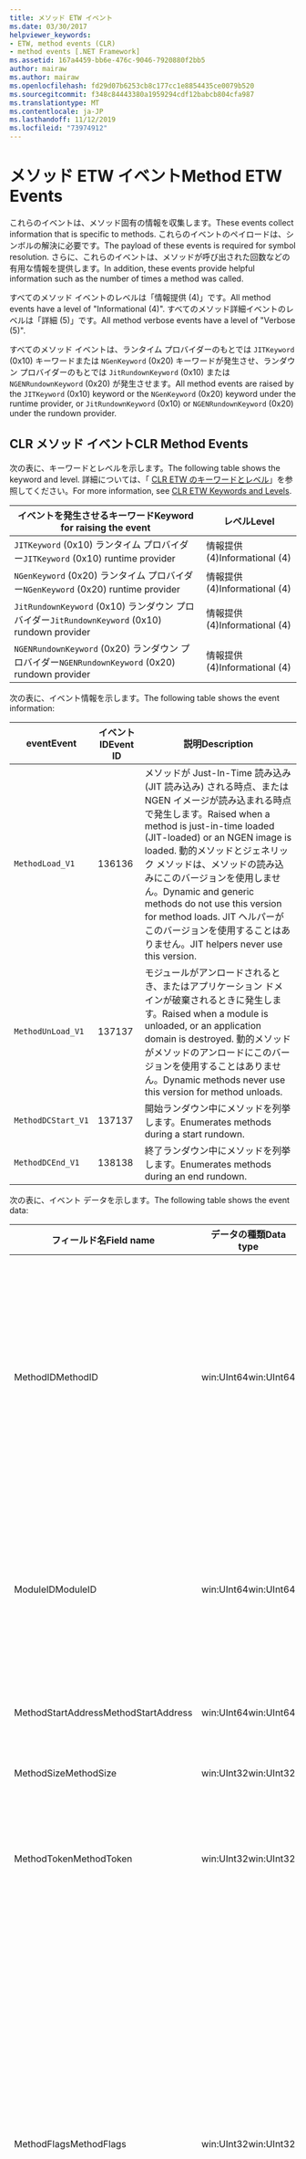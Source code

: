 ```yaml
---
title: メソッド ETW イベント
ms.date: 03/30/2017
helpviewer_keywords:
- ETW, method events (CLR)
- method events [.NET Framework]
ms.assetid: 167a4459-bb6e-476c-9046-7920880f2bb5
author: mairaw
ms.author: mairaw
ms.openlocfilehash: fd29d07b6253cb8c177cc1e8854435ce0079b520
ms.sourcegitcommit: f348c84443380a1959294cdf12babcb804cfa987
ms.translationtype: MT
ms.contentlocale: ja-JP
ms.lasthandoff: 11/12/2019
ms.locfileid: "73974912"
---
```

# <a name="method-etw-events"></a><span data-ttu-id="5dee2-102">メソッド ETW イベント</span><span class="sxs-lookup"><span data-stu-id="5dee2-102">Method ETW Events</span></span>

<span data-ttu-id="5dee2-103">これらのイベントは、メソッド固有の情報を収集します。</span><span class="sxs-lookup"><span data-stu-id="5dee2-103">These events collect information that is specific to methods.</span></span> <span data-ttu-id="5dee2-104">これらのイベントのペイロードは、シンボルの解決に必要です。</span><span class="sxs-lookup"><span data-stu-id="5dee2-104">The payload of these events is required for symbol resolution.</span></span> <span data-ttu-id="5dee2-105">さらに、これらのイベントは、メソッドが呼び出された回数などの有用な情報を提供します。</span><span class="sxs-lookup"><span data-stu-id="5dee2-105">In addition, these events provide helpful information such as the number of times a method was called.</span></span>

<span data-ttu-id="5dee2-106">すべてのメソッド イベントのレベルは「情報提供 (4)」です。</span><span class="sxs-lookup"><span data-stu-id="5dee2-106">All method events have a level of "Informational (4)".</span></span> <span data-ttu-id="5dee2-107">すべてのメソッド詳細イベントのレベルは「詳細 (5)」です。</span><span class="sxs-lookup"><span data-stu-id="5dee2-107">All method verbose events have a level of "Verbose (5)".</span></span>

<span data-ttu-id="5dee2-108">すべてのメソッド イベントは、ランタイム プロバイダーのもとでは `JITKeyword` (0x10) キーワードまたは `NGenKeyword` (0x20) キーワードが発生させ、ランダウン プロバイダーのもとでは `JitRundownKeyword` (0x10) または `NGENRundownKeyword` (0x20) が発生させます。</span><span class="sxs-lookup"><span data-stu-id="5dee2-108">All method events are raised by the `JITKeyword` (0x10) keyword or the `NGenKeyword` (0x20) keyword under the runtime provider, or `JitRundownKeyword` (0x10) or `NGENRundownKeyword` (0x20) under the rundown provider.</span></span>

## <a name="clr-method-events"></a><span data-ttu-id="5dee2-109">CLR メソッド イベント</span><span class="sxs-lookup"><span data-stu-id="5dee2-109">CLR Method Events</span></span>

<span data-ttu-id="5dee2-110">次の表に、キーワードとレベルを示します。</span><span class="sxs-lookup"><span data-stu-id="5dee2-110">The following table shows the keyword and level.</span></span> <span data-ttu-id="5dee2-111">詳細については、「 [CLR ETW のキーワードとレベル](clr-etw-keywords-and-levels.md)」を参照してください。</span><span class="sxs-lookup"><span data-stu-id="5dee2-111">For more information, see [CLR ETW Keywords and Levels](clr-etw-keywords-and-levels.md).</span></span>

|<span data-ttu-id="5dee2-112">イベントを発生させるキーワード</span><span class="sxs-lookup"><span data-stu-id="5dee2-112">Keyword for raising the event</span></span>|<span data-ttu-id="5dee2-113">レベル</span><span class="sxs-lookup"><span data-stu-id="5dee2-113">Level</span></span>|
|-----------------------------------|-----------|
|<span data-ttu-id="5dee2-114">`JITKeyword` (0x10) ランタイム プロバイダー</span><span class="sxs-lookup"><span data-stu-id="5dee2-114">`JITKeyword` (0x10) runtime provider</span></span>|<span data-ttu-id="5dee2-115">情報提供 (4)</span><span class="sxs-lookup"><span data-stu-id="5dee2-115">Informational (4)</span></span>|
|<span data-ttu-id="5dee2-116">`NGenKeyword` (0x20) ランタイム プロバイダー</span><span class="sxs-lookup"><span data-stu-id="5dee2-116">`NGenKeyword` (0x20) runtime provider</span></span>|<span data-ttu-id="5dee2-117">情報提供 (4)</span><span class="sxs-lookup"><span data-stu-id="5dee2-117">Informational (4)</span></span>|
|<span data-ttu-id="5dee2-118">`JitRundownKeyword` (0x10) ランダウン プロバイダー</span><span class="sxs-lookup"><span data-stu-id="5dee2-118">`JitRundownKeyword` (0x10) rundown provider</span></span>|<span data-ttu-id="5dee2-119">情報提供 (4)</span><span class="sxs-lookup"><span data-stu-id="5dee2-119">Informational (4)</span></span>|
|<span data-ttu-id="5dee2-120">`NGENRundownKeyword` (0x20) ランダウン プロバイダー</span><span class="sxs-lookup"><span data-stu-id="5dee2-120">`NGENRundownKeyword` (0x20) rundown provider</span></span>|<span data-ttu-id="5dee2-121">情報提供 (4)</span><span class="sxs-lookup"><span data-stu-id="5dee2-121">Informational (4)</span></span>|

<span data-ttu-id="5dee2-122">次の表に、イベント情報を示します。</span><span class="sxs-lookup"><span data-stu-id="5dee2-122">The following table shows the event information:</span></span>

|<span data-ttu-id="5dee2-123">event</span><span class="sxs-lookup"><span data-stu-id="5dee2-123">Event</span></span>|<span data-ttu-id="5dee2-124">イベント ID</span><span class="sxs-lookup"><span data-stu-id="5dee2-124">Event ID</span></span>|<span data-ttu-id="5dee2-125">説明</span><span class="sxs-lookup"><span data-stu-id="5dee2-125">Description</span></span>|
|-----------|--------------|-----------------|
|`MethodLoad_V1`|<span data-ttu-id="5dee2-126">136</span><span class="sxs-lookup"><span data-stu-id="5dee2-126">136</span></span>|<span data-ttu-id="5dee2-127">メソッドが Just-In-Time 読み込み (JIT 読み込み) される時点、または NGEN イメージが読み込まれる時点で発生します。</span><span class="sxs-lookup"><span data-stu-id="5dee2-127">Raised when a method is just-in-time loaded (JIT-loaded) or an NGEN image is loaded.</span></span> <span data-ttu-id="5dee2-128">動的メソッドとジェネリック メソッドは、メソッドの読み込みにこのバージョンを使用しません。</span><span class="sxs-lookup"><span data-stu-id="5dee2-128">Dynamic and generic methods do not use this version for method loads.</span></span> <span data-ttu-id="5dee2-129">JIT ヘルパーがこのバージョンを使用することはありません。</span><span class="sxs-lookup"><span data-stu-id="5dee2-129">JIT helpers never use this version.</span></span>|
|`MethodUnLoad_V1`|<span data-ttu-id="5dee2-130">137</span><span class="sxs-lookup"><span data-stu-id="5dee2-130">137</span></span>|<span data-ttu-id="5dee2-131">モジュールがアンロードされるとき、またはアプリケーション ドメインが破棄されるときに発生します。</span><span class="sxs-lookup"><span data-stu-id="5dee2-131">Raised when a module is unloaded, or an application domain is destroyed.</span></span> <span data-ttu-id="5dee2-132">動的メソッドがメソッドのアンロードにこのバージョンを使用することはありません。</span><span class="sxs-lookup"><span data-stu-id="5dee2-132">Dynamic methods never use this version for method unloads.</span></span>|
|`MethodDCStart_V1`|<span data-ttu-id="5dee2-133">137</span><span class="sxs-lookup"><span data-stu-id="5dee2-133">137</span></span>|<span data-ttu-id="5dee2-134">開始ランダウン中にメソッドを列挙します。</span><span class="sxs-lookup"><span data-stu-id="5dee2-134">Enumerates methods during a start rundown.</span></span>|
|`MethodDCEnd_V1`|<span data-ttu-id="5dee2-135">138</span><span class="sxs-lookup"><span data-stu-id="5dee2-135">138</span></span>|<span data-ttu-id="5dee2-136">終了ランダウン中にメソッドを列挙します。</span><span class="sxs-lookup"><span data-stu-id="5dee2-136">Enumerates methods during an end rundown.</span></span>|

<span data-ttu-id="5dee2-137">次の表に、イベント データを示します。</span><span class="sxs-lookup"><span data-stu-id="5dee2-137">The following table shows the event data:</span></span>

|<span data-ttu-id="5dee2-138">フィールド名</span><span class="sxs-lookup"><span data-stu-id="5dee2-138">Field name</span></span>|<span data-ttu-id="5dee2-139">データの種類</span><span class="sxs-lookup"><span data-stu-id="5dee2-139">Data type</span></span>|<span data-ttu-id="5dee2-140">説明</span><span class="sxs-lookup"><span data-stu-id="5dee2-140">Description</span></span>|
|----------------|---------------|-----------------|
|<span data-ttu-id="5dee2-141">MethodID</span><span class="sxs-lookup"><span data-stu-id="5dee2-141">MethodID</span></span>|<span data-ttu-id="5dee2-142">win:UInt64</span><span class="sxs-lookup"><span data-stu-id="5dee2-142">win:UInt64</span></span>|<span data-ttu-id="5dee2-143">メソッドの一意の識別子。</span><span class="sxs-lookup"><span data-stu-id="5dee2-143">Unique identifier of a method.</span></span> <span data-ttu-id="5dee2-144">JIT ヘルパー メソッドの場合、これはメソッドの開始アドレスに設定されます。</span><span class="sxs-lookup"><span data-stu-id="5dee2-144">For JIT helper methods, this is set to the start address of the method.</span></span>|
|<span data-ttu-id="5dee2-145">ModuleID</span><span class="sxs-lookup"><span data-stu-id="5dee2-145">ModuleID</span></span>|<span data-ttu-id="5dee2-146">win:UInt64</span><span class="sxs-lookup"><span data-stu-id="5dee2-146">win:UInt64</span></span>|<span data-ttu-id="5dee2-147">このメソッドが属するモジュールの識別子 (JIT ヘルパーの場合は 0)。</span><span class="sxs-lookup"><span data-stu-id="5dee2-147">Identifier of the module to which this method belongs (0 for JIT helpers).</span></span>|
|<span data-ttu-id="5dee2-148">MethodStartAddress</span><span class="sxs-lookup"><span data-stu-id="5dee2-148">MethodStartAddress</span></span>|<span data-ttu-id="5dee2-149">win:UInt64</span><span class="sxs-lookup"><span data-stu-id="5dee2-149">win:UInt64</span></span>|<span data-ttu-id="5dee2-150">メソッドの開始アドレス。</span><span class="sxs-lookup"><span data-stu-id="5dee2-150">Start address of the method.</span></span>|
|<span data-ttu-id="5dee2-151">MethodSize</span><span class="sxs-lookup"><span data-stu-id="5dee2-151">MethodSize</span></span>|<span data-ttu-id="5dee2-152">win:UInt32</span><span class="sxs-lookup"><span data-stu-id="5dee2-152">win:UInt32</span></span>|<span data-ttu-id="5dee2-153">メソッドのサイズ。</span><span class="sxs-lookup"><span data-stu-id="5dee2-153">Size of the method.</span></span>|
|<span data-ttu-id="5dee2-154">MethodToken</span><span class="sxs-lookup"><span data-stu-id="5dee2-154">MethodToken</span></span>|<span data-ttu-id="5dee2-155">win:UInt32</span><span class="sxs-lookup"><span data-stu-id="5dee2-155">win:UInt32</span></span>|<span data-ttu-id="5dee2-156">動的メソッドおよび JIT ヘルパーの場合は 0。</span><span class="sxs-lookup"><span data-stu-id="5dee2-156">0 for dynamic methods and JIT helpers.</span></span>|
|<span data-ttu-id="5dee2-157">MethodFlags</span><span class="sxs-lookup"><span data-stu-id="5dee2-157">MethodFlags</span></span>|<span data-ttu-id="5dee2-158">win:UInt32</span><span class="sxs-lookup"><span data-stu-id="5dee2-158">win:UInt32</span></span>|<span data-ttu-id="5dee2-159">0x1: 動的メソッド。</span><span class="sxs-lookup"><span data-stu-id="5dee2-159">0x1: Dynamic method.</span></span><br /><br /> <span data-ttu-id="5dee2-160">0x2: ジェネリック メソッド。</span><span class="sxs-lookup"><span data-stu-id="5dee2-160">0x2: Generic method.</span></span><br /><br /> <span data-ttu-id="5dee2-161">0x4: JIT コンパイル済みコード メソッド (それ以外の場合は NGEN ネイティブ イメージ コード)。</span><span class="sxs-lookup"><span data-stu-id="5dee2-161">0x4: JIT-compiled code method (otherwise NGEN native image code).</span></span><br /><br /> <span data-ttu-id="5dee2-162">0x8: ヘルパー メソッド。</span><span class="sxs-lookup"><span data-stu-id="5dee2-162">0x8: Helper method.</span></span>|
|<span data-ttu-id="5dee2-163">ClrInstanceID</span><span class="sxs-lookup"><span data-stu-id="5dee2-163">ClrInstanceID</span></span>|<span data-ttu-id="5dee2-164">win:UInt16</span><span class="sxs-lookup"><span data-stu-id="5dee2-164">win:UInt16</span></span>|<span data-ttu-id="5dee2-165">CLR または CoreCLR のインスタンスの一意の ID。</span><span class="sxs-lookup"><span data-stu-id="5dee2-165">Unique ID for the instance of CLR or CoreCLR.</span></span>|

## <a name="clr-method-marker-events"></a><span data-ttu-id="5dee2-166">CLR メソッド マーカー イベント</span><span class="sxs-lookup"><span data-stu-id="5dee2-166">CLR Method Marker Events</span></span>

<span data-ttu-id="5dee2-167">これらのイベントはランダウン プロバイダーのもとでしか発生しません。</span><span class="sxs-lookup"><span data-stu-id="5dee2-167">These events are raised only under the rundown provider.</span></span> <span data-ttu-id="5dee2-168">これらは、開始ランダウンまたは終了ランダウン中にメソッド列挙体の終わりを示します。</span><span class="sxs-lookup"><span data-stu-id="5dee2-168">They signify the end of method enumeration during a start or end rundown.</span></span> <span data-ttu-id="5dee2-169">(つまり、 `NGENRundownKeyword`、 `JitRundownKeyword`、 `LoaderRundownKeyword`、または `AppDomainResourceManagementRundownKeyword` のキーワードが有効な場合に発生します。)</span><span class="sxs-lookup"><span data-stu-id="5dee2-169">(That is, they are raised when the `NGENRundownKeyword`, `JitRundownKeyword`, `LoaderRundownKeyword`, or `AppDomainResourceManagementRundownKeyword` keyword is enabled.)</span></span>

<span data-ttu-id="5dee2-170">次の表に、キーワードとレベルを示します。</span><span class="sxs-lookup"><span data-stu-id="5dee2-170">The following table shows the keyword and level:</span></span>

|<span data-ttu-id="5dee2-171">イベントを発生させるキーワード</span><span class="sxs-lookup"><span data-stu-id="5dee2-171">Keyword for raising the event</span></span>|<span data-ttu-id="5dee2-172">レベル</span><span class="sxs-lookup"><span data-stu-id="5dee2-172">Level</span></span>|
|-----------------------------------|-----------|
|<span data-ttu-id="5dee2-173">`AppDomainResourceManagementRundownKeyword` (0x800) ランダウン プロバイダー</span><span class="sxs-lookup"><span data-stu-id="5dee2-173">`AppDomainResourceManagementRundownKeyword` (0x800) rundown provider</span></span>|<span data-ttu-id="5dee2-174">情報提供 (4)</span><span class="sxs-lookup"><span data-stu-id="5dee2-174">Informational (4)</span></span>|
|<span data-ttu-id="5dee2-175">`JitRundownKeyword` (0x10) ランダウン プロバイダー</span><span class="sxs-lookup"><span data-stu-id="5dee2-175">`JitRundownKeyword` (0x10) rundown provider</span></span>|<span data-ttu-id="5dee2-176">情報提供 (4)</span><span class="sxs-lookup"><span data-stu-id="5dee2-176">Informational (4)</span></span>|
|<span data-ttu-id="5dee2-177">`NGENRundownKeyword` (0x20) ランダウン プロバイダー</span><span class="sxs-lookup"><span data-stu-id="5dee2-177">`NGENRundownKeyword` (0x20) rundown provider</span></span>|<span data-ttu-id="5dee2-178">情報提供 (4)</span><span class="sxs-lookup"><span data-stu-id="5dee2-178">Informational (4)</span></span>|

<span data-ttu-id="5dee2-179">次の表に、イベント情報を示します。</span><span class="sxs-lookup"><span data-stu-id="5dee2-179">The following table shows the event information:</span></span>

|<span data-ttu-id="5dee2-180">event</span><span class="sxs-lookup"><span data-stu-id="5dee2-180">Event</span></span>|<span data-ttu-id="5dee2-181">イベント ID</span><span class="sxs-lookup"><span data-stu-id="5dee2-181">Event ID</span></span>|<span data-ttu-id="5dee2-182">説明</span><span class="sxs-lookup"><span data-stu-id="5dee2-182">Description</span></span>|
|-----------|--------------|----------------|
|`DCStartInit_V1`|<span data-ttu-id="5dee2-183">147</span><span class="sxs-lookup"><span data-stu-id="5dee2-183">147</span></span>|<span data-ttu-id="5dee2-184">開始ランダウン中に列挙体の始まりの前に送信されます。</span><span class="sxs-lookup"><span data-stu-id="5dee2-184">Sent before the start of the enumeration during a start rundown.</span></span>|
|`DCStartComplete_V1`|<span data-ttu-id="5dee2-185">145</span><span class="sxs-lookup"><span data-stu-id="5dee2-185">145</span></span>|<span data-ttu-id="5dee2-186">開始ランダウン中に列挙体の終わりに送信されます。</span><span class="sxs-lookup"><span data-stu-id="5dee2-186">Sent at the end of the enumeration during a start rundown.</span></span>|
|`DCEndInit_V1`|<span data-ttu-id="5dee2-187">148</span><span class="sxs-lookup"><span data-stu-id="5dee2-187">148</span></span>|<span data-ttu-id="5dee2-188">終了ランダウン中に列挙体の始まりの前に送信されます。</span><span class="sxs-lookup"><span data-stu-id="5dee2-188">Sent before the start of the enumeration during an end rundown.</span></span>|
|`DCEndComplete_V1`|<span data-ttu-id="5dee2-189">146</span><span class="sxs-lookup"><span data-stu-id="5dee2-189">146</span></span>|<span data-ttu-id="5dee2-190">終了ランダウン中に列挙体の終わりに送信されます。</span><span class="sxs-lookup"><span data-stu-id="5dee2-190">Sent at the end of the enumeration during an end rundown.</span></span>|

<span data-ttu-id="5dee2-191">次の表に、イベント データを示します。</span><span class="sxs-lookup"><span data-stu-id="5dee2-191">The following table shows the event data:</span></span>

|<span data-ttu-id="5dee2-192">フィールド名</span><span class="sxs-lookup"><span data-stu-id="5dee2-192">Field name</span></span>|<span data-ttu-id="5dee2-193">データの種類</span><span class="sxs-lookup"><span data-stu-id="5dee2-193">Data type</span></span>|<span data-ttu-id="5dee2-194">説明</span><span class="sxs-lookup"><span data-stu-id="5dee2-194">Description</span></span>|
|----------------|---------------|-----------------|
|<span data-ttu-id="5dee2-195">ClrInstanceID</span><span class="sxs-lookup"><span data-stu-id="5dee2-195">ClrInstanceID</span></span>|<span data-ttu-id="5dee2-196">win:UInt16</span><span class="sxs-lookup"><span data-stu-id="5dee2-196">win:UInt16</span></span>|<span data-ttu-id="5dee2-197">CLR または CoreCLR のインスタンスの一意の ID。</span><span class="sxs-lookup"><span data-stu-id="5dee2-197">Unique ID for the instance of CLR or CoreCLR.</span></span>|

## <a name="clr-method-verbose-events"></a><span data-ttu-id="5dee2-198">CLR メソッド詳細イベント</span><span class="sxs-lookup"><span data-stu-id="5dee2-198">CLR Method Verbose Events</span></span>

<span data-ttu-id="5dee2-199">次の表に、キーワードとレベルを示します。</span><span class="sxs-lookup"><span data-stu-id="5dee2-199">The following table shows the keyword and level:</span></span>

|<span data-ttu-id="5dee2-200">イベントを発生させるキーワード</span><span class="sxs-lookup"><span data-stu-id="5dee2-200">Keyword for raising the event</span></span>|<span data-ttu-id="5dee2-201">レベル</span><span class="sxs-lookup"><span data-stu-id="5dee2-201">Level</span></span>|
|-----------------------------------|-----------|
|<span data-ttu-id="5dee2-202">`JITKeyword` (0x10) ランタイム プロバイダー</span><span class="sxs-lookup"><span data-stu-id="5dee2-202">`JITKeyword` (0x10) runtime provider</span></span>|<span data-ttu-id="5dee2-203">詳細 (5)</span><span class="sxs-lookup"><span data-stu-id="5dee2-203">Verbose (5)</span></span>|
|<span data-ttu-id="5dee2-204">`NGenKeyword` (0x20) ランタイム プロバイダー</span><span class="sxs-lookup"><span data-stu-id="5dee2-204">`NGenKeyword` (0x20) runtime provider</span></span>|<span data-ttu-id="5dee2-205">詳細 (5)</span><span class="sxs-lookup"><span data-stu-id="5dee2-205">Verbose (5)</span></span>|
|<span data-ttu-id="5dee2-206">`JitRundownKeyword` (0x10) ランダウン プロバイダー</span><span class="sxs-lookup"><span data-stu-id="5dee2-206">`JitRundownKeyword` (0x10) rundown provider</span></span>|<span data-ttu-id="5dee2-207">詳細 (5)</span><span class="sxs-lookup"><span data-stu-id="5dee2-207">Verbose (5)</span></span>|
|<span data-ttu-id="5dee2-208">`NGENRundownKeyword` (0x20) ランダウン プロバイダー</span><span class="sxs-lookup"><span data-stu-id="5dee2-208">`NGENRundownKeyword` (0x20) rundown provider</span></span>|<span data-ttu-id="5dee2-209">詳細 (5)</span><span class="sxs-lookup"><span data-stu-id="5dee2-209">Verbose (5)</span></span>|

<span data-ttu-id="5dee2-210">次の表に、イベント情報を示します。</span><span class="sxs-lookup"><span data-stu-id="5dee2-210">The following table shows the event information:</span></span>

|<span data-ttu-id="5dee2-211">event</span><span class="sxs-lookup"><span data-stu-id="5dee2-211">Event</span></span>|<span data-ttu-id="5dee2-212">イベント ID</span><span class="sxs-lookup"><span data-stu-id="5dee2-212">Event ID</span></span>|<span data-ttu-id="5dee2-213">説明</span><span class="sxs-lookup"><span data-stu-id="5dee2-213">Description</span></span>|
|-----------|--------------|-----------------|
|`MethodLoadVerbose_V1`|<span data-ttu-id="5dee2-214">143</span><span class="sxs-lookup"><span data-stu-id="5dee2-214">143</span></span>|<span data-ttu-id="5dee2-215">メソッドが JIT 読み込みされるとき、または NGEN イメージが読み込まれるときに発生します。</span><span class="sxs-lookup"><span data-stu-id="5dee2-215">Raised when a method is JIT-loaded or an NGEN image is loaded.</span></span> <span data-ttu-id="5dee2-216">動的メソッドとジェネリック メソッドは、メソッドの読み込みに常にこのバージョンを使用します。</span><span class="sxs-lookup"><span data-stu-id="5dee2-216">Dynamic and generic methods always use this version for method loads.</span></span> <span data-ttu-id="5dee2-217">JIT ヘルパーは常にこのバージョンを使用します。</span><span class="sxs-lookup"><span data-stu-id="5dee2-217">JIT helpers always use this version.</span></span>|
|`MethodUnLoadVerbose_V1`|<span data-ttu-id="5dee2-218">144</span><span class="sxs-lookup"><span data-stu-id="5dee2-218">144</span></span>|<span data-ttu-id="5dee2-219">動的メソッドが破棄されるとき、またはモジュールがアンロードされるとき、あるいはアプリケーション ドメインが破棄されるときに発生します。</span><span class="sxs-lookup"><span data-stu-id="5dee2-219">Raised when a dynamic method is destroyed, a module is unloaded, or an application domain is destroyed.</span></span> <span data-ttu-id="5dee2-220">動的メソッドは、メソッドのアンロードに常にこのバージョンを使用します。</span><span class="sxs-lookup"><span data-stu-id="5dee2-220">Dynamic methods always use this version for method unloads.</span></span>|
|`MethodDCStartVerbose_V1`|<span data-ttu-id="5dee2-221">141</span><span class="sxs-lookup"><span data-stu-id="5dee2-221">141</span></span>|<span data-ttu-id="5dee2-222">開始ランダウン中にメソッドを列挙します。</span><span class="sxs-lookup"><span data-stu-id="5dee2-222">Enumerates methods during a start rundown.</span></span>|
|`MethodDCEndVerbose_V1`|<span data-ttu-id="5dee2-223">142</span><span class="sxs-lookup"><span data-stu-id="5dee2-223">142</span></span>|<span data-ttu-id="5dee2-224">終了ランダウン中にメソッドを列挙します。</span><span class="sxs-lookup"><span data-stu-id="5dee2-224">Enumerates methods during an end rundown.</span></span>|

<span data-ttu-id="5dee2-225">次の表に、イベント データを示します。</span><span class="sxs-lookup"><span data-stu-id="5dee2-225">The following table shows the event data:</span></span>

|<span data-ttu-id="5dee2-226">フィールド名</span><span class="sxs-lookup"><span data-stu-id="5dee2-226">Field name</span></span>|<span data-ttu-id="5dee2-227">データの種類</span><span class="sxs-lookup"><span data-stu-id="5dee2-227">Data type</span></span>|<span data-ttu-id="5dee2-228">説明</span><span class="sxs-lookup"><span data-stu-id="5dee2-228">Description</span></span>|
|----------------|---------------|-----------------|
|<span data-ttu-id="5dee2-229">MethodID</span><span class="sxs-lookup"><span data-stu-id="5dee2-229">MethodID</span></span>|<span data-ttu-id="5dee2-230">win:UInt64</span><span class="sxs-lookup"><span data-stu-id="5dee2-230">win:UInt64</span></span>|<span data-ttu-id="5dee2-231">メソッドの一意の識別子。</span><span class="sxs-lookup"><span data-stu-id="5dee2-231">Unique identifier of the method.</span></span> <span data-ttu-id="5dee2-232">JIT ヘルパー メソッドの場合は、メソッドの開始アドレスに設定されます。</span><span class="sxs-lookup"><span data-stu-id="5dee2-232">For JIT helper methods, set to the start address of the method.</span></span>|
|<span data-ttu-id="5dee2-233">ModuleID</span><span class="sxs-lookup"><span data-stu-id="5dee2-233">ModuleID</span></span>|<span data-ttu-id="5dee2-234">win:UInt64</span><span class="sxs-lookup"><span data-stu-id="5dee2-234">win:UInt64</span></span>|<span data-ttu-id="5dee2-235">このメソッドが属するモジュールの識別子 (JIT ヘルパーの場合は 0)。</span><span class="sxs-lookup"><span data-stu-id="5dee2-235">Identifier of the module to which this method belongs (0 for JIT helpers).</span></span>|
|<span data-ttu-id="5dee2-236">MethodStartAddress</span><span class="sxs-lookup"><span data-stu-id="5dee2-236">MethodStartAddress</span></span>|<span data-ttu-id="5dee2-237">win:UInt64</span><span class="sxs-lookup"><span data-stu-id="5dee2-237">win:UInt64</span></span>|<span data-ttu-id="5dee2-238">開始アドレス。</span><span class="sxs-lookup"><span data-stu-id="5dee2-238">Start address.</span></span>|
|<span data-ttu-id="5dee2-239">MethodSize</span><span class="sxs-lookup"><span data-stu-id="5dee2-239">MethodSize</span></span>|<span data-ttu-id="5dee2-240">win:UInt32</span><span class="sxs-lookup"><span data-stu-id="5dee2-240">win:UInt32</span></span>|<span data-ttu-id="5dee2-241">メソッドの長さ。</span><span class="sxs-lookup"><span data-stu-id="5dee2-241">Method length.</span></span>|
|<span data-ttu-id="5dee2-242">MethodToken</span><span class="sxs-lookup"><span data-stu-id="5dee2-242">MethodToken</span></span>|<span data-ttu-id="5dee2-243">win:UInt32</span><span class="sxs-lookup"><span data-stu-id="5dee2-243">win:UInt32</span></span>|<span data-ttu-id="5dee2-244">動的メソッドおよび JIT ヘルパーの場合は 0。</span><span class="sxs-lookup"><span data-stu-id="5dee2-244">0 for dynamic methods and JIT helpers.</span></span>|
|<span data-ttu-id="5dee2-245">MethodFlags</span><span class="sxs-lookup"><span data-stu-id="5dee2-245">MethodFlags</span></span>|<span data-ttu-id="5dee2-246">win:UInt32</span><span class="sxs-lookup"><span data-stu-id="5dee2-246">win:UInt32</span></span>|<span data-ttu-id="5dee2-247">0x1: 動的メソッド。</span><span class="sxs-lookup"><span data-stu-id="5dee2-247">0x1: Dynamic method.</span></span><br /><br /> <span data-ttu-id="5dee2-248">0x2: ジェネリック メソッド。</span><span class="sxs-lookup"><span data-stu-id="5dee2-248">0x2: Generic method.</span></span><br /><br /> <span data-ttu-id="5dee2-249">0x4: JIT コンパイル済みメソッド (それ以外の場合は NGen.exe により生成)</span><span class="sxs-lookup"><span data-stu-id="5dee2-249">0x4: JIT-compiled method (otherwise, generated by NGen.exe)</span></span><br /><br /> <span data-ttu-id="5dee2-250">0x8: ヘルパー メソッド。</span><span class="sxs-lookup"><span data-stu-id="5dee2-250">0x8: Helper method.</span></span>|
|<span data-ttu-id="5dee2-251">MethodNameSpace</span><span class="sxs-lookup"><span data-stu-id="5dee2-251">MethodNameSpace</span></span>|<span data-ttu-id="5dee2-252">win:UnicodeString</span><span class="sxs-lookup"><span data-stu-id="5dee2-252">win:UnicodeString</span></span>|<span data-ttu-id="5dee2-253">メソッドに関連付けられた完全な名前空間名。</span><span class="sxs-lookup"><span data-stu-id="5dee2-253">Full namespace name associated with the method.</span></span>|
|<span data-ttu-id="5dee2-254">MethodName</span><span class="sxs-lookup"><span data-stu-id="5dee2-254">MethodName</span></span>|<span data-ttu-id="5dee2-255">win:UnicodeString</span><span class="sxs-lookup"><span data-stu-id="5dee2-255">win:UnicodeString</span></span>|<span data-ttu-id="5dee2-256">メソッドに関連付けられた完全クラス名。</span><span class="sxs-lookup"><span data-stu-id="5dee2-256">Full class name associated with the method.</span></span>|
|<span data-ttu-id="5dee2-257">MethodSignature</span><span class="sxs-lookup"><span data-stu-id="5dee2-257">MethodSignature</span></span>|<span data-ttu-id="5dee2-258">win:UnicodeString</span><span class="sxs-lookup"><span data-stu-id="5dee2-258">win:UnicodeString</span></span>|<span data-ttu-id="5dee2-259">メソッドのシグネチャ (型名のコンマ区切りリスト)。</span><span class="sxs-lookup"><span data-stu-id="5dee2-259">Signature of the method (comma-separated list of type names).</span></span>|
|<span data-ttu-id="5dee2-260">ClrInstanceID</span><span class="sxs-lookup"><span data-stu-id="5dee2-260">ClrInstanceID</span></span>|<span data-ttu-id="5dee2-261">win:UInt16</span><span class="sxs-lookup"><span data-stu-id="5dee2-261">win:UInt16</span></span>|<span data-ttu-id="5dee2-262">CLR または CoreCLR のインスタンスの一意の ID。</span><span class="sxs-lookup"><span data-stu-id="5dee2-262">Unique ID for the instance of CLR or CoreCLR.</span></span>|

## <a name="methodjittingstarted-event"></a><span data-ttu-id="5dee2-263">MethodJittingStarted イベント</span><span class="sxs-lookup"><span data-stu-id="5dee2-263">MethodJittingStarted Event</span></span>

<span data-ttu-id="5dee2-264">次の表に、キーワードとレベルを示します。</span><span class="sxs-lookup"><span data-stu-id="5dee2-264">The following table shows the keyword and level:</span></span>

|<span data-ttu-id="5dee2-265">イベントを発生させるキーワード</span><span class="sxs-lookup"><span data-stu-id="5dee2-265">Keyword for raising the event</span></span>|<span data-ttu-id="5dee2-266">レベル</span><span class="sxs-lookup"><span data-stu-id="5dee2-266">Level</span></span>|
|-----------------------------------|-----------|
|<span data-ttu-id="5dee2-267">`JITKeyword` (0x10) ランタイム プロバイダー</span><span class="sxs-lookup"><span data-stu-id="5dee2-267">`JITKeyword` (0x10) runtime provider</span></span>|<span data-ttu-id="5dee2-268">詳細 (5)</span><span class="sxs-lookup"><span data-stu-id="5dee2-268">Verbose (5)</span></span>|
|<span data-ttu-id="5dee2-269">`NGenKeyword` (0x20) ランタイム プロバイダー</span><span class="sxs-lookup"><span data-stu-id="5dee2-269">`NGenKeyword` (0x20) runtime provider</span></span>|<span data-ttu-id="5dee2-270">詳細 (5)</span><span class="sxs-lookup"><span data-stu-id="5dee2-270">Verbose (5)</span></span>|
|<span data-ttu-id="5dee2-271">`JitRundownKeyword` (0x10) ランダウン プロバイダー</span><span class="sxs-lookup"><span data-stu-id="5dee2-271">`JitRundownKeyword` (0x10) rundown provider</span></span>|<span data-ttu-id="5dee2-272">詳細 (5)</span><span class="sxs-lookup"><span data-stu-id="5dee2-272">Verbose (5)</span></span>|
|<span data-ttu-id="5dee2-273">`NGENRundownKeyword` (0x20) ランダウン プロバイダー</span><span class="sxs-lookup"><span data-stu-id="5dee2-273">`NGENRundownKeyword` (0x20) rundown provider</span></span>|<span data-ttu-id="5dee2-274">詳細 (5)</span><span class="sxs-lookup"><span data-stu-id="5dee2-274">Verbose (5)</span></span>|

<span data-ttu-id="5dee2-275">次の表に、イベント情報を示します。</span><span class="sxs-lookup"><span data-stu-id="5dee2-275">The following table shows the event information:</span></span>

|<span data-ttu-id="5dee2-276">event</span><span class="sxs-lookup"><span data-stu-id="5dee2-276">Event</span></span>|<span data-ttu-id="5dee2-277">イベント ID</span><span class="sxs-lookup"><span data-stu-id="5dee2-277">Event ID</span></span>|<span data-ttu-id="5dee2-278">説明</span><span class="sxs-lookup"><span data-stu-id="5dee2-278">Description</span></span>|
|-----------|--------------|-----------------|
|`MethodJittingStarted`|<span data-ttu-id="5dee2-279">145</span><span class="sxs-lookup"><span data-stu-id="5dee2-279">145</span></span>|<span data-ttu-id="5dee2-280">メソッドが JIT コンパイルされているときに発生します。</span><span class="sxs-lookup"><span data-stu-id="5dee2-280">Raised when a method is being JIT-compiled.</span></span>|

<span data-ttu-id="5dee2-281">次の表に、イベント データを示します。</span><span class="sxs-lookup"><span data-stu-id="5dee2-281">The following table shows the event data:</span></span>

|<span data-ttu-id="5dee2-282">フィールド名</span><span class="sxs-lookup"><span data-stu-id="5dee2-282">Field name</span></span>|<span data-ttu-id="5dee2-283">データの種類</span><span class="sxs-lookup"><span data-stu-id="5dee2-283">Data type</span></span>|<span data-ttu-id="5dee2-284">説明</span><span class="sxs-lookup"><span data-stu-id="5dee2-284">Description</span></span>|
|----------------|---------------|-----------------|
|<span data-ttu-id="5dee2-285">MethodID</span><span class="sxs-lookup"><span data-stu-id="5dee2-285">MethodID</span></span>|<span data-ttu-id="5dee2-286">win:UInt64</span><span class="sxs-lookup"><span data-stu-id="5dee2-286">win:UInt64</span></span>|<span data-ttu-id="5dee2-287">メソッドの一意の識別子。</span><span class="sxs-lookup"><span data-stu-id="5dee2-287">Unique identifier of the method.</span></span>|
|<span data-ttu-id="5dee2-288">ModuleID</span><span class="sxs-lookup"><span data-stu-id="5dee2-288">ModuleID</span></span>|<span data-ttu-id="5dee2-289">win:UInt64</span><span class="sxs-lookup"><span data-stu-id="5dee2-289">win:UInt64</span></span>|<span data-ttu-id="5dee2-290">このメソッドが属するモジュールの識別子。</span><span class="sxs-lookup"><span data-stu-id="5dee2-290">Identifier of the module to which this method belongs.</span></span>|
|<span data-ttu-id="5dee2-291">MethodToken</span><span class="sxs-lookup"><span data-stu-id="5dee2-291">MethodToken</span></span>|<span data-ttu-id="5dee2-292">win:UInt32</span><span class="sxs-lookup"><span data-stu-id="5dee2-292">win:UInt32</span></span>|<span data-ttu-id="5dee2-293">動的メソッドおよび JIT ヘルパーの場合は 0。</span><span class="sxs-lookup"><span data-stu-id="5dee2-293">0 for dynamic methods and JIT helpers.</span></span>|
|<span data-ttu-id="5dee2-294">MethodILSize</span><span class="sxs-lookup"><span data-stu-id="5dee2-294">MethodILSize</span></span>|<span data-ttu-id="5dee2-295">win:UInt32</span><span class="sxs-lookup"><span data-stu-id="5dee2-295">win:UInt32</span></span>|<span data-ttu-id="5dee2-296">JIT コンパイルされているメソッドの Microsoft intermediate language (MSIL) のサイズ。</span><span class="sxs-lookup"><span data-stu-id="5dee2-296">The size of the Microsoft intermediate language (MSIL) for the method that is being JIT-compiled.</span></span>|
|<span data-ttu-id="5dee2-297">MethodNameSpace</span><span class="sxs-lookup"><span data-stu-id="5dee2-297">MethodNameSpace</span></span>|<span data-ttu-id="5dee2-298">win:UnicodeString</span><span class="sxs-lookup"><span data-stu-id="5dee2-298">win:UnicodeString</span></span>|<span data-ttu-id="5dee2-299">メソッドに関連付けられた完全クラス名。</span><span class="sxs-lookup"><span data-stu-id="5dee2-299">Full class name associated with the method.</span></span>|
|<span data-ttu-id="5dee2-300">MethodName</span><span class="sxs-lookup"><span data-stu-id="5dee2-300">MethodName</span></span>|<span data-ttu-id="5dee2-301">win:UnicodeString</span><span class="sxs-lookup"><span data-stu-id="5dee2-301">win:UnicodeString</span></span>|<span data-ttu-id="5dee2-302">メソッドの名前です。</span><span class="sxs-lookup"><span data-stu-id="5dee2-302">Name of the method.</span></span>|
|<span data-ttu-id="5dee2-303">MethodSignature</span><span class="sxs-lookup"><span data-stu-id="5dee2-303">MethodSignature</span></span>|<span data-ttu-id="5dee2-304">win:UnicodeString</span><span class="sxs-lookup"><span data-stu-id="5dee2-304">win:UnicodeString</span></span>|<span data-ttu-id="5dee2-305">メソッドのシグネチャ (型名のコンマ区切りリスト)。</span><span class="sxs-lookup"><span data-stu-id="5dee2-305">Signature of the method (comma-separated list of type names).</span></span>|
|<span data-ttu-id="5dee2-306">ClrInstanceID</span><span class="sxs-lookup"><span data-stu-id="5dee2-306">ClrInstanceID</span></span>|<span data-ttu-id="5dee2-307">win:UInt16</span><span class="sxs-lookup"><span data-stu-id="5dee2-307">win:UInt16</span></span>|<span data-ttu-id="5dee2-308">CLR または CoreCLR のインスタンスの一意の ID。</span><span class="sxs-lookup"><span data-stu-id="5dee2-308">Unique ID for the instance of CLR or CoreCLR.</span></span>|

## <a name="see-also"></a><span data-ttu-id="5dee2-309">関連項目</span><span class="sxs-lookup"><span data-stu-id="5dee2-309">See also</span></span>

- [<span data-ttu-id="5dee2-310">CLR ETW イベント</span><span class="sxs-lookup"><span data-stu-id="5dee2-310">CLR ETW Events</span></span>](clr-etw-events.md)
